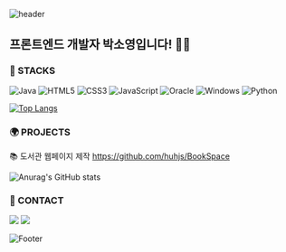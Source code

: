 
![header](https://capsule-render.vercel.app/api?type=waving&color=4942E4&height=250&section=header&text=I'm%20SoYeong!&fontSize=70&fontColor=FFFFFF&animation=fadeIn)

## 프론트엔드 개발자 박소영입니다! 👋🏻


### 🚀 STACKS

![Java](https://img.shields.io/badge/java-%23ED8B00.svg?style=for-the-badge&logo=openjdk&logoColor=white)
![HTML5](https://img.shields.io/badge/html5-%23E34F26.svg?style=for-the-badge&logo=html5&logoColor=white)
![CSS3](https://img.shields.io/badge/css3-%231572B6.svg?style=for-the-badge&logo=css3&logoColor=white)
![JavaScript](https://img.shields.io/badge/javascript-%23323330.svg?style=for-the-badge&logo=javascript&logoColor=%23F7DF1E)
![Oracle](https://img.shields.io/badge/Oracle-F80000?style=for-the-badge&logo=oracle&logoColor=white)
![Windows](https://img.shields.io/badge/Windows-0078D6?style=for-the-badge&logo=windows&logoColor=white)
![Python](https://img.shields.io/badge/python-3670A0?style=for-the-badge&logo=python&logoColor=ffdd54)

[![Top Langs](https://github-readme-stats.vercel.app/api/top-langs/?username=soyeong111&layout=compact)](https://github.com/soyeong111/github-readme-stats)

### 🌍 PROJECTS
📚 도서관 웹페이지 제작
https://github.com/huhjs/BookSpace

![Anurag's GitHub stats](https://github-readme-stats.vercel.app/api?username=soyeong111&show_icons=true&theme=transparent)

### 📡 CONTACT
<a href="https://www.notion.so/be7ba7d1202d45b09687b5a14e44a771"><img src="https://img.shields.io/badge/My Notion-A9BCF5?style=flat-square&logo=GitHub Sponsors&logoColor=white&link=https://www.notion.so/be7ba7d1202d45b09687b5a14e44a771"/></a>  <a href="mailto:so.yeong.gooogle@gmail.com"><img src="https://img.shields.io/badge/Gmail-D0A9F5?style=flat-square&logo=Gmail&logoColor=white&link=mailto:so.yeong.gooogle@gmail.com"/></a>


![Footer](https://capsule-render.vercel.app/api?type=waving&color=C4B0FF&height=200&section=footer)
